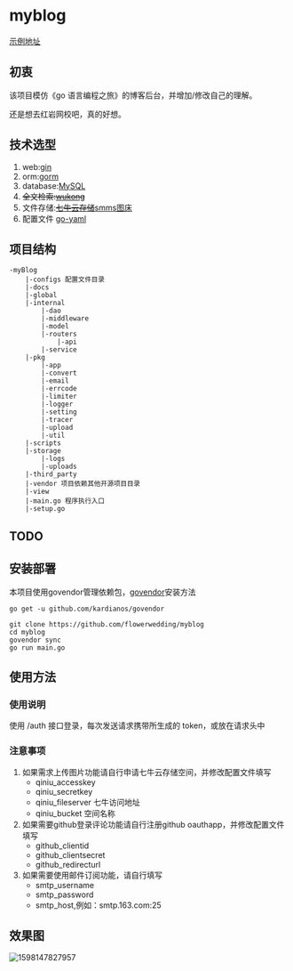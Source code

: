 # myblog

[示例地址](http://67.216.221.42/)

## 初衷

该项目模仿《go 语言编程之旅》的博客后台，并增加/修改自己的理解。

还是想去红岩网校吧，真的好想。

## 技术选型

1. web:[gin](https://github.com/gin-gonic/gin)
2. orm:[gorm](https://github.com/jinzhu/gorm)
3. database:[MySQL](https://github.com/mattn/go-sqlite3)
4. ~~全文检索:[wukong](https://github.com/huichen/wukong)~~
5. 文件存储:~~[七牛云存储](https://www.qiniu.com/)~~[smms图床](https://sm.ms/)
6. 配置文件 [go-yaml](https://github.com/go-yaml/yaml)

## 项目结构

```
-myBlog
    |-configs 配置文件目录
    |-docs
    |-global
    |-internal
        |-dao
        |-middleware
        |-model
        |-routers
            |-api
        |-service
    |-pkg
        |-app
        |-convert
        |-email
        |-errcode
        |-limiter
        |-logger
        |-setting
        |-tracer
        |-upload
        |-util
    |-scripts
    |-storage
        |-logs
        |-uploads
    |-third_party
    |-vendor 项目依赖其他开源项目目录
    |-view
    |-main.go 程序执行入口
    |-setup.go
```

## TODO



## 安装部署

本项目使用govendor管理依赖包，[govendor](https://github.com/kardianos/govendor)安装方法

```
go get -u github.com/kardianos/govendor
```

```
git clone https://github.com/flowerwedding/myblog
cd myblog
govendor sync
go run main.go
```

## 使用方法

### 使用说明

使用 /auth 接口登录，每次发送请求携带所生成的 token，或放在请求头中

### 注意事项

1. 如果需求上传图片功能请自行申请七牛云存储空间，并修改配置文件填写
   -  qiniu_accesskey
   -  qiniu_secretkey
   -  qiniu_fileserver 七牛访问地址
   -  qiniu_bucket 空间名称
2. 如果需要github登录评论功能请自行注册github oauthapp，并修改配置文件填写
   - github_clientid
   - github_clientsecret
   - github_redirecturl
3. 如果需要使用邮件订阅功能，请自行填写
   - smtp_username
   - smtp_password
   - smtp_host,例如：smtp.163.com:25

## 效果图

![1598147827957](C:\Users\HUAWEI\AppData\Roaming\Typora\typora-user-images\1598147827957.png)